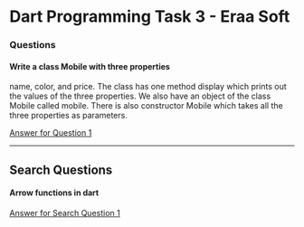 # **Dart Programming Task 3 - Eraa Soft**

### **Questions**

#### Write a class Mobile with three properties
name, color, and price. The class has one method display which prints out the values of the three properties. We also have an object of the class Mobile called mobile. There is also constructor Mobile which takes all the three properties as parameters.

[Answer for Question 1](https://github.com/mahmoud-y0usef/Flutter-eraaSoft/blob/main/task3/bin/task3.dart)

---

## **Search Questions**

#### Arrow functions in dart  
[Answer for Search Question 1](https://github.com/mahmoud-y0usef/Flutter-eraaSoft/blob/main/task3/search.md)

